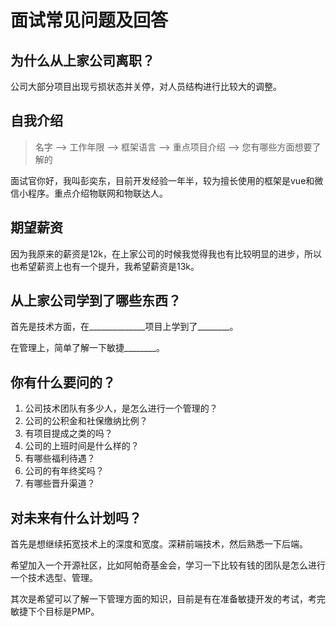 # 面试常见问题及回答

## 为什么从上家公司离职？

公司大部分项目出现亏损状态并关停，对人员结构进行比较大的调整。

## 自我介绍

> 名字 —> 工作年限 —> 框架语言 —> 重点项目介绍 —> 您有哪些方面想要了解的

面试官你好，我叫彭奕东，目前开发经验一年半，较为擅长使用的框架是vue和微信小程序。重点介绍物联网和物联达人。

## 期望薪资

因为我原来的薪资是12k，在上家公司的时候我觉得我也有比较明显的进步，所以也希望薪资上也有一个提升，我希望薪资是13k。

## 从上家公司学到了哪些东西？

首先是技术方面，在______________项目上学到了________。

在管理上，简单了解一下敏捷________。

## 你有什么要问的？

1. 公司技术团队有多少人，是怎么进行一个管理的？
2. 公司的公积金和社保缴纳比例？
3. 有项目提成之类的吗？
4. 公司的上班时间是什么样的？
5. 有哪些福利待遇？
6. 公司的有年终奖吗？
7. 有哪些晋升渠道？

## 对未来有什么计划吗？

首先是想继续拓宽技术上的深度和宽度。深耕前端技术，然后熟悉一下后端。

希望加入一个开源社区，比如阿帕奇基金会，学习一下比较有钱的团队是怎么进行一个技术选型、管理。

其次是希望可以了解一下管理方面的知识，目前是有在准备敏捷开发的考试，考完敏捷下个目标是PMP。